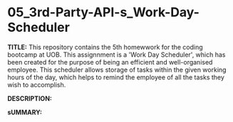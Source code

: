 # 05_3rd-Party-API-s_Work-Day-Scheduler

<b>TITLE:</b>
This repository contains the 5th homewwork for the coding bootcamp at UOB. This assignnment is a 'Work Day Scheduler', which has been created for the purpose of being an efficient and well-organised employee. This scheduler allows storage of tasks within the given working hours of the day, which helps to remind the employee of all the tasks they wish to accomplish.

<b>DESCRIPTION:</b>

<b>sUMMARY:</b>